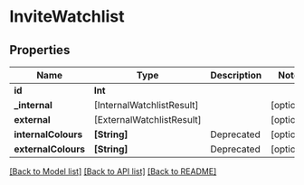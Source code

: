 # InviteWatchlist

## Properties
Name | Type | Description | Notes
------------ | ------------- | ------------- | -------------
**id** | **Int** |  | 
**_internal** | [InternalWatchlistResult] |  | [optional] 
**external** | [ExternalWatchlistResult] |  | [optional] 
**internalColours** | **[String]** | Deprecated | [optional] 
**externalColours** | **[String]** | Deprecated | [optional] 

[[Back to Model list]](../README.md#documentation-for-models) [[Back to API list]](../README.md#documentation-for-api-endpoints) [[Back to README]](../README.md)



